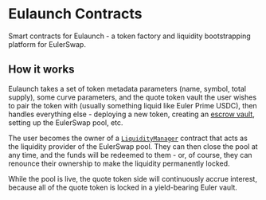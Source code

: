 # Eulaunch Contracts

Smart contracts for Eulaunch - a token factory and liquidity bootstrapping platform for EulerSwap.

## How it works

Eulaunch takes a set of token metadata parameters (name, symbol, total supply), some curve parameters, and the quote token vault the user wishes to pair the token with (usually something liquid like Euler Prime USDC), then handles everything else - deploying a new token, creating an [escrow vault](https://www.euler.finance/blog/euler-v2-the-new-modular-age-of-defi#:~:text=Escrow%20Vault%20Class%3A%20Enable%20any%20ERC20%20token%20as%20collateral%20without%20earning%20yield.%20Escrow%20vaults%20ensure%20collateral%20accessibility%20for%20liquidations%20and%20offer%20protection%20to%20borrowers.), setting up the EulerSwap pool, etc.

The user becomes the owner of a [`LiquidityManager`](./src/LiquidityManager.sol) contract that acts as the liquidity provider of the EulerSwap pool. They can then close the pool at any time, and the funds will be redeemed to them - or, of course, they can renounce their ownership to make the liquidity permanently locked.

While the pool is live, the quote token side will continuously accrue interest, because all of the quote token is locked in a yield-bearing Euler vault.
